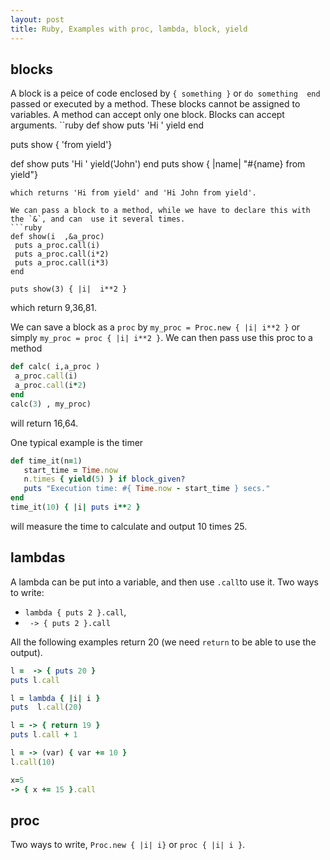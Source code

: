 ```yaml
---
layout: post
title: Ruby, Examples with proc, lambda, block, yield
---
```


## blocks
A block is a peice of code enclosed by `{ something }` or `do something  end` passed or executed by a method. These blocks cannot be assigned to variables. A method can accept only one block. Blocks can accept arguments.
``ruby
def show
  puts 'Hi '
  yield
end

puts show { 'from yield'}

def show
  puts 'Hi '
  yield('John')
end
puts show { |name| "#{name} from yield"}
 ```
 which returns 'Hi from yield' and 'Hi John from yield'.
 
 We can pass a block to a method, while we have to declare this with the `&`, and can  use it several times.
 ```ruby
 def show(i  ,&a_proc)
  puts a_proc.call(i)
  puts a_proc.call(i*2)
  puts a_proc.call(i*3)
end

puts show(3) { |i|  i**2 }
```
which return 9,36,81.  

 We can save a block as a `proc`   by `my_proc = Proc.new { |i| i**2 }`   or simply `my_proc = proc { |i| i**2 }`.
 We can then pass use this proc to a method
 ```ruby
 def calc( i,a_proc )
  a_proc.call(i)
  a_proc.call(i*2)
 end
 calc(3) , my_proc)
 ```
 will return 16,64.
 
 
 One typical example is the timer
 ```ruby
 def time_it(n=1)
    start_time = Time.now
    n.times { yield(5) } if block_given?
    puts "Execution time: #{ Time.now - start_time } secs."
end
time_it(10) { |i| puts i**2 }
 ```
 will measure the time to calculate and  output 10 times 25.
 
## lambdas
A lambda can be put into a variable, and then use `.call`to use it. Two ways to write:
- `lambda { puts 2 }.call`,
- ` -> { puts 2 }.call`

All the following examples return 20 (we need `return`   to be able to use the output).

```ruby
l =  -> { puts 20 }
puts l.call

l = lambda { |i| i }
puts  l.call(20)

l = -> { return 19 }
puts l.call + 1

l = -> (var) { var += 10 }
l.call(10)

x=5
-> { x += 15 }.call

```
## proc
Two ways to write, `Proc.new { |i| i}`   or `proc { |i| i }`.
